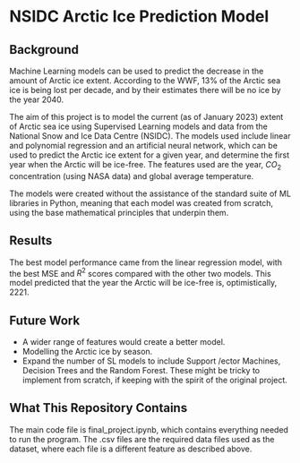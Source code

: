 # NSIDC Arctic Ice Prediction Model

## Background
Machine Learning models can be used to predict the decrease in the amount of Arctic ice extent. According to the WWF, 13% of the Arctic sea ice is being lost per decade, and by their estimates there will be no ice by the year 2040. 

The aim of this project is to model the current (as of January 2023) extent of Arctic sea ice using Supervised Learning models and data from the National Snow and Ice Data Centre (NSIDC). The models used include linear and polynomial regression and an artificial neural network, which can be used to predict the Arctic ice extent for a given year, and determine the first year when the Arctic will be ice-free. The features used are the year, $CO_{2}$ concentration (using NASA data) and global average temperature. 

The models were created without the assistance of the standard suite of ML libraries in Python, meaning that each model was created from scratch, using the base mathematical principles that underpin them. 

## Results
The best model performance came from the linear regression model, with the best MSE and $R^{2}$ scores compared with the other two models. This model predicted that the year the Arctic will be ice-free is, optimistically, 2221. 

## Future Work
- A wider range of features would create a better model.
- Modelling the Arctic ice by season.
- Expand the number of SL models to include Support \/ector Machines, Decision Trees and the Random Forest. These might be tricky to implement from scratch, if keeping with the spirit of the original project. 

## What This Repository Contains

The main code file is final_project.ipynb, which contains everything needed to run the program. The .csv files are the required data files used as the dataset, where each file is a different feature as described above.
